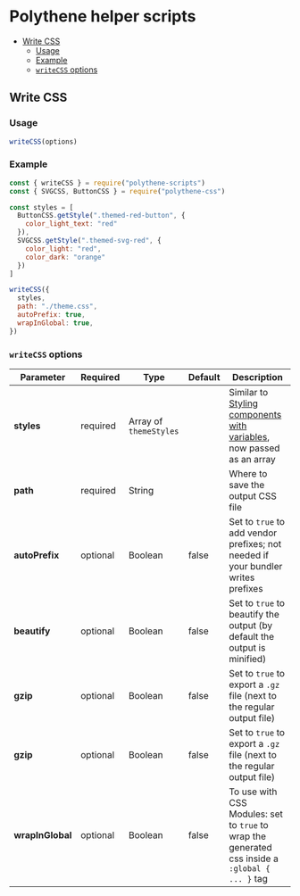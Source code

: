 # Polythene helper scripts

<!-- MarkdownTOC autolink="true" autoanchor="true" bracket="round" levels="1,2,3" -->

- [Write CSS](#write-css)
  - [Usage](#usage)
  - [Example](#example)
  - [`writeCSS` options](#writecss-options)

<!-- /MarkdownTOC -->


<a id="write-css"></a>
## Write CSS


<a id="usage"></a>
### Usage

~~~javascript
writeCSS(options)
~~~


<a id="example"></a>
### Example

~~~javascript
const { writeCSS } = require("polythene-scripts")
const { SVGCSS, ButtonCSS } = require("polythene-css")

const styles = [
  ButtonCSS.getStyle(".themed-red-button", {
    color_light_text: "red"
  }),
  SVGCSS.getStyle(".themed-svg-red", {
    color_light: "red",
    color_dark: "orange"
  })
]

writeCSS({
  styles,
  path: "./theme.css",
  autoPrefix: true,
  wrapInGlobal: true,
})
~~~

<a id="writecss-options"></a>
### `writeCSS` options

| **Parameter**    |  **Required**  | **Type**               | **Default** | **Description** |
| ---------------- | -------------- | ---------------------- | ----------- | --------------- |
| **styles**       | required       | Array of `themeStyles` |             | Similar to [Styling components with variables](../theming/style-variables.md), now passed as an array |
| **path**         | required       | String                 |             | Where to save the output CSS file |
| **autoPrefix**   | optional       | Boolean                | false       | Set to `true` to add vendor prefixes; not needed if your bundler writes prefixes |
| **beautify**     | optional       | Boolean                | false       | Set to `true` to beautify the output (by default the output is minified) |
| **gzip**         | optional       | Boolean                | false       | Set to `true` to export a `.gz` file (next to the regular output file) |
| **gzip**         | optional       | Boolean                | false       | Set to `true` to export a `.gz` file (next to the regular output file) |
| **wrapInGlobal** | optional       | Boolean                | false       | To use with CSS Modules: set to `true` to wrap the generated css inside a `:global { ... }` tag |
